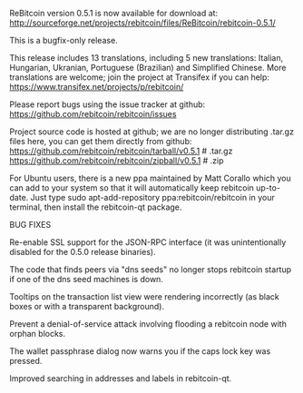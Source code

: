 ReBitcoin version 0.5.1 is now available for download at:
http://sourceforge.net/projects/rebitcoin/files/ReBitcoin/rebitcoin-0.5.1/

This is a bugfix-only release.

This release includes 13 translations, including 5 new translations:
Italian, Hungarian, Ukranian, Portuguese (Brazilian) and Simplified Chinese.
More translations are welcome; join the project at Transifex if you can help:
https://www.transifex.net/projects/p/rebitcoin/

Please report bugs using the issue tracker at github:
https://github.com/rebitcoin/rebitcoin/issues

Project source code is hosted at github; we are no longer
distributing .tar.gz files here, you can get them
directly from github:
https://github.com/rebitcoin/rebitcoin/tarball/v0.5.1  # .tar.gz
https://github.com/rebitcoin/rebitcoin/zipball/v0.5.1  # .zip

For Ubuntu users, there is a new ppa maintained by Matt Corallo which
you can add to your system so that it will automatically keep
rebitcoin up-to-date.  Just type
sudo apt-add-repository ppa:rebitcoin/rebitcoin
in your terminal, then install the rebitcoin-qt package.


BUG FIXES

Re-enable SSL support for the JSON-RPC interface (it was unintentionally
disabled for the 0.5.0 release binaries).

The code that finds peers via "dns seeds" no longer stops rebitcoin startup
if one of the dns seed machines is down.

Tooltips on the transaction list view were rendering incorrectly (as black boxes
or with a transparent background).

Prevent a denial-of-service attack involving flooding a rebitcoin node with
orphan blocks.

The wallet passphrase dialog now warns you if the caps lock key was pressed.

Improved searching in addresses and labels in rebitcoin-qt.
